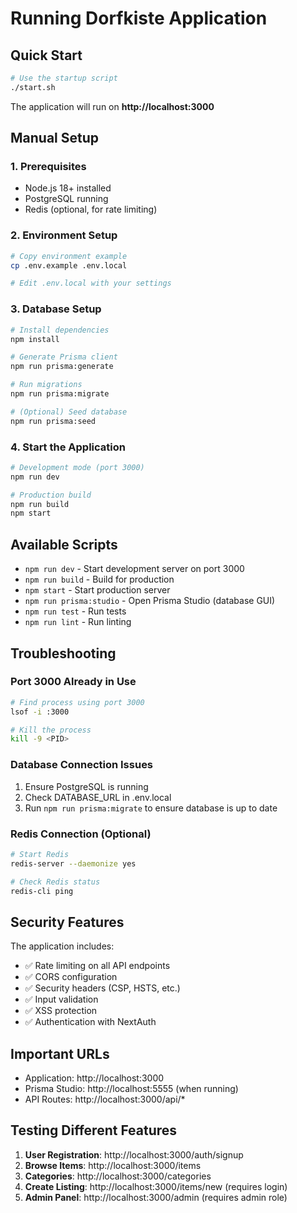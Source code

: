 # Running Dorfkiste Application

## Quick Start

```bash
# Use the startup script
./start.sh
```

The application will run on **http://localhost:3000**

## Manual Setup

### 1. Prerequisites
- Node.js 18+ installed
- PostgreSQL running
- Redis (optional, for rate limiting)

### 2. Environment Setup
```bash
# Copy environment example
cp .env.example .env.local

# Edit .env.local with your settings
```

### 3. Database Setup
```bash
# Install dependencies
npm install

# Generate Prisma client
npm run prisma:generate

# Run migrations
npm run prisma:migrate

# (Optional) Seed database
npm run prisma:seed
```

### 4. Start the Application
```bash
# Development mode (port 3000)
npm run dev

# Production build
npm run build
npm start
```

## Available Scripts

- `npm run dev` - Start development server on port 3000
- `npm run build` - Build for production
- `npm start` - Start production server
- `npm run prisma:studio` - Open Prisma Studio (database GUI)
- `npm run test` - Run tests
- `npm run lint` - Run linting

## Troubleshooting

### Port 3000 Already in Use
```bash
# Find process using port 3000
lsof -i :3000

# Kill the process
kill -9 <PID>
```

### Database Connection Issues
1. Ensure PostgreSQL is running
2. Check DATABASE_URL in .env.local
3. Run `npm run prisma:migrate` to ensure database is up to date

### Redis Connection (Optional)
```bash
# Start Redis
redis-server --daemonize yes

# Check Redis status
redis-cli ping
```

## Security Features

The application includes:
- ✅ Rate limiting on all API endpoints
- ✅ CORS configuration
- ✅ Security headers (CSP, HSTS, etc.)
- ✅ Input validation
- ✅ XSS protection
- ✅ Authentication with NextAuth

## Important URLs

- Application: http://localhost:3000
- Prisma Studio: http://localhost:5555 (when running)
- API Routes: http://localhost:3000/api/*

## Testing Different Features

1. **User Registration**: http://localhost:3000/auth/signup
2. **Browse Items**: http://localhost:3000/items
3. **Categories**: http://localhost:3000/categories
4. **Create Listing**: http://localhost:3000/items/new (requires login)
5. **Admin Panel**: http://localhost:3000/admin (requires admin role)